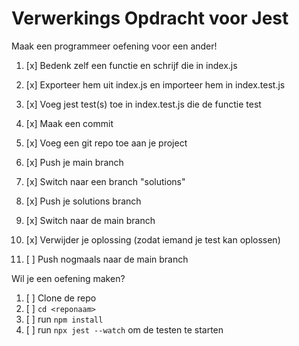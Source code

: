 # Verwerkings Opdracht voor Jest

Maak een programmeer oefening voor een ander!

1. [x] Bedenk zelf een functie en schrijf die in index.js
2. [x] Exporteer hem uit index.js en importeer hem in index.test.js
3. [x] Voeg jest test(s) toe in index.test.js die de functie test
4. [x] Maak een commit

5. [x] Voeg een git repo toe aan je project
6. [x] Push je main branch
7. [x] Switch naar een branch "solutions"
8. [x] Push je solutions branch
9. [x] Switch naar de main branch
10. [x] Verwijder je oplossing (zodat iemand je test kan oplossen)
11. [ ] Push nogmaals naar de main branch

Wil je een oefening maken?

1. [ ] Clone de repo
2. [ ] `cd <reponaam>`
3. [ ] run `npm install`
4. [ ] run `npx jest --watch` om de testen te starten
